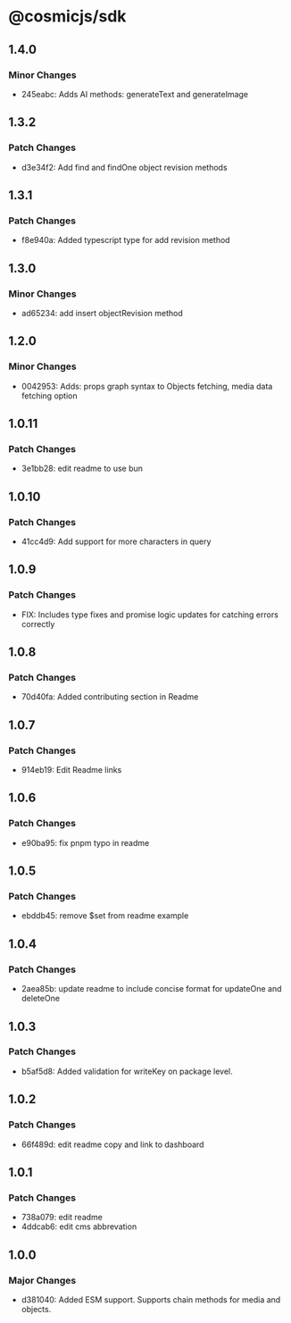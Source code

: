 # @cosmicjs/sdk

## 1.4.0

### Minor Changes

- 245eabc: Adds AI methods: generateText and generateImage

## 1.3.2

### Patch Changes

- d3e34f2: Add find and findOne object revision methods

## 1.3.1

### Patch Changes

- f8e940a: Added typescript type for add revision method

## 1.3.0

### Minor Changes

- ad65234: add insert objectRevision method

## 1.2.0

### Minor Changes

- 0042953: Adds: props graph syntax to Objects fetching, media data fetching option

## 1.0.11

### Patch Changes

- 3e1bb28: edit readme to use bun

## 1.0.10

### Patch Changes

- 41cc4d9: Add support for more characters in query

## 1.0.9

### Patch Changes

- FIX: Includes type fixes and promise logic updates for catching errors correctly

## 1.0.8

### Patch Changes

- 70d40fa: Added contributing section in Readme

## 1.0.7

### Patch Changes

- 914eb19: Edit Readme links

## 1.0.6

### Patch Changes

- e90ba95: fix pnpm typo in readme

## 1.0.5

### Patch Changes

- ebddb45: remove $set from readme example

## 1.0.4

### Patch Changes

- 2aea85b: update readme to include concise format for updateOne and deleteOne

## 1.0.3

### Patch Changes

- b5af5d8: Added validation for writeKey on package level.

## 1.0.2

### Patch Changes

- 66f489d: edit readme copy and link to dashboard

## 1.0.1

### Patch Changes

- 738a079: edit readme
- 4ddcab6: edit cms abbrevation

## 1.0.0

### Major Changes

- d381040: Added ESM support.
  Supports chain methods for media and objects.
